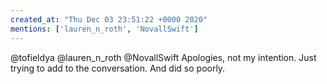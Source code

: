 ```yaml
---
created_at: "Thu Dec 03 23:51:22 +0000 2020"
mentions: ['lauren_n_roth', 'NovallSwift']
---
```


@tofieldya @lauren_n_roth @NovallSwift Apologies, not my intention. Just trying to add to the conversation. And did so poorly.